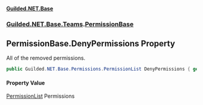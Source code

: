 #### [Guilded.NET.Base](Guilded_NET_Base.md 'Guilded.NET.Base')
### [Guilded.NET.Base.Teams](Guilded_NET_Base.md#Guilded_NET_Base_Teams 'Guilded.NET.Base.Teams').[PermissionBase](PermissionBase.md 'Guilded.NET.Base.Teams.PermissionBase')
## PermissionBase.DenyPermissions Property
All of the removed permissions.  
```csharp
public Guilded.NET.Base.Permissions.PermissionList DenyPermissions { get; set; }
```
#### Property Value
[PermissionList](PermissionList.md 'Guilded.NET.Base.Permissions.PermissionList')
Permissions
